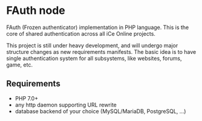 # FAuth node

FAuth (Frozen authenticator) implementation in PHP language. This is the core of shared authentication across all iCe Online projects.

This project is still under heavy development, and will undergo major structure changes as new requirements manifests. The basic idea is to have single authentication system for all subsystems, like websites, forums, game, etc.

## Requirements

* PHP 7.0+
* any http daemon supporting URL rewrite
* database backend of your choice (MySQL/MariaDB, PostgreSQL, ...)
